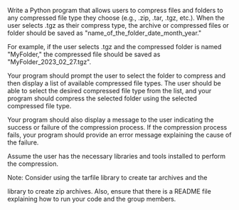 Write a Python program that allows users to compress files and folders to any compressed file type they choose (e.g., .zip, .tar, .tgz, etc.). When the user selects .tgz as their compress type, the archive or compressed files or folder should be saved as "name_of_the_folder_date_month_year."

For example, if the user selects .tgz and the compressed folder is named "MyFolder," the compressed file should be saved as "MyFolder_2023_02_27.tgz".

Your program should prompt the user to select the folder to compress and then display a list of available compressed file types. The user should be able to select the desired compressed file type from the list, and your program should compress the selected folder using the selected compressed file type.

Your program should also display a message to the user indicating the success or failure of the compression process. If the compression process fails, your program should provide an error message explaining the cause of the failure.

Assume the user has the necessary libraries and tools installed to perform the compression.

Note: Consider using the tarfile library to create tar archives and the 

 library to create zip archives. Also, ensure that there is a README file explaining how to run your code and the group members.